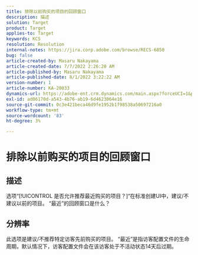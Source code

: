 ```yaml
---
title: 排除以前购买的项目的回顾窗口
description: 描述
solution: Target
product: Target
applies-to: Target
keywords: KCS
resolution: Resolution
internal-notes: https://jira.corp.adobe.com/browse/RECS-6850
bug: false
article-created-by: Masaru Nakayama
article-created-date: 7/7/2022 2:26:20 AM
article-published-by: Masaru Nakayama
article-published-date: 8/1/2022 3:22:22 AM
version-number: 1
article-number: KA-20033
dynamics-url: https://adobe-ent.crm.dynamics.com/main.aspx?forceUCI=1&pagetype=entityrecord&etn=knowledgearticle&id=c994422e-9cfd-ec11-82e5-000d3a5a3540
exl-id: ad06170d-a543-4b76-ab19-6d4623064e16
source-git-commit: 0c3e421beca46d9fe1952b1f98538a50697216a0
workflow-type: tm+mt
source-wordcount: '83'
ht-degree: 3%

---
```


# 排除以前购买的项目的回顾窗口

## 描述

选项“[!UICONTROL 是否允许推荐最近购买的项目？]“在标准创建UI中，建议/不建议以前的项目。 “最近”的回顾窗口是什么？

## 分辨率

此选项是建议/不推荐特定访客先前购买的项目。 “最近”是指访客配置文件的生命周期，默认情况下，访客配置文件会在该访客处于不活动状态14天后过期。
